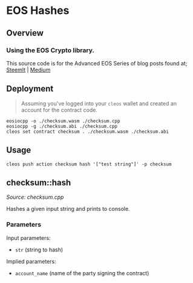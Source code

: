 # EOS Hashes
## Overview
### Using the EOS Crypto library.
This source code is for the Advanced EOS Series of blog posts found at;
[SteemIt](https://steemit.com/eos/@mitchpierias/advanced-eos-series-part-1-cryptographic-hashes) | [Medium](https://medium.com/@mitchpierias/advanced-eos-series-part-1-cryptographic-hashes-a251a8d371b8)

## Deployment
> Assuming you've logged into your `cleos` wallet and created an account for the contract code.
```
eosiocpp -o ./checksum.wasm ./checksum.cpp
eosiocpp -g ./checksum.abi ./checksum.cpp
cleos set contract checksum . ./checksum.wasm ./checksum.abi
```

## Usage
```
cleos push action checksum hash '["test string"]' -p checksum
```

## checksum::hash
*Source: checksum.cpp*

Hashes a given input string and prints to console.

### Parameters
Input parameters:

* `str` (string to hash)

Implied parameters: 

* `account_name` (name of the party signing the contract)